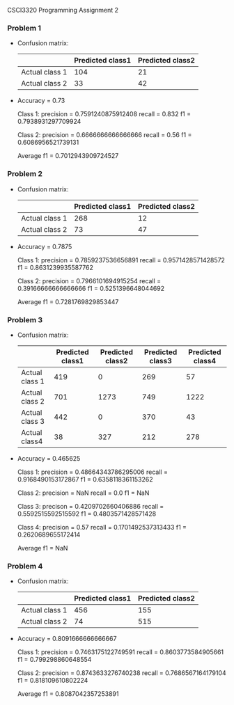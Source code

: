 CSCI3320 Programming Assignment 2

### Problem 1

- Confusion matrix:

  |                | Predicted class1 | Predicted class2 |
  | -------------- | ---------------- | ---------------- |
  | Actual class 1 | 104              | 21               |
  | Actual class 2 | 33               | 42               |

- Accuracy = 0.73

  Class 1: precision = 0.7591240875912408	recall = 0.832	f1 = 0.7938931297709924

  Class 2: precision = 0.6666666666666666	recall = 0.56	  f1 = 0.6086956521739131

  Average f1 = 0.7012943909724527

### Problem 2

- Confusion matrix:

  |                | Predicted class1 | Predicted class2 |
  | -------------- | ---------------- | ---------------- |
  | Actual class 1 | 268              | 12               |
  | Actual class 2 | 73               | 47               |

- Accuracy = 0.7875

  Class 1: precision = 0.7859237536656891	recall = 0.9571428571428572	f1 = 0.8631239935587762

  Class 2: precision = 0.7966101694915254	recall = 0.39166666666666666	f1 = 0.5251396648044692

  Average f1 = 0.7281769829853447

### Problem 3

- Confusion matrix:

  |                | Predicted class1 | Predicted class2 | Predicted class3 | Predicted class4 |
  | -------------- | ---------------- | ---------------- | ---------------- | ---------------- |
  | Actual class 1 | 419              | 0                | 269              | 57               |
  | Actual class 2 | 701              | 1273             | 749              | 1222             |
  | Actual class 3 | 442              | 0                | 370              | 43               |
  | Actual class4  | 38               | 327              | 212              | 278              |

  

- Accuracy = 0.465625

  Class 1: precision = 0.48664343786295006	recall = 0.9168490153172867	f1 = 0.6358118361153262

  Class 2: precision = NaN	recall = 0.0	f1 = NaN

  Class 3: precison = 0.4209702660406886	recall = 0.5592515592515592	f1 = 0.4803571428571428

  Class 4: precision = 0.57	recall = 0.1701492537313433	f1 = 0.2620689655172414

  Average f1 = NaN

### Problem 4

- Confusion matrix:

  |                | Predicted class1 | Predicted class2 |
  | -------------- | ---------------- | ---------------- |
  | Actual class 1 | 456              | 155              |
  | Actual class 2 | 74               | 515              |

- Accuracy = 0.8091666666666667

  Class 1: precision = 0.7463175122749591	recall = 0.8603773584905661	f1 = 0.799298860648554

  Class 2: precision = 0.8743633276740238	recall = 0.7686567164179104	f1 = 0.818109610802224

  Average f1 = 0.8087042357253891